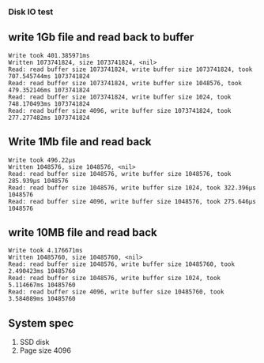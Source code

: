 ### Disk IO test


## write 1Gb file and read back to buffer
```
Write took 401.385971ms
Written 1073741824, size 1073741824, <nil>
Read: read buffer size 1073741824, write buffer size 1073741824, took 707.545744ms 1073741824
Read: read buffer size 1073741824, write buffer size 1048576, took 479.352146ms 1073741824
Read: read buffer size 1073741824, write buffer size 1024, took 748.170493ms 1073741824
Read: read buffer size 4096, write buffer size 1073741824, took 277.277482ms 1073741824
```

## Write 1Mb file and read back
```
Write took 496.22µs
Written 1048576, size 1048576, <nil>
Read: read buffer size 1048576, write buffer size 1048576, took 285.939µs 1048576
Read: read buffer size 1048576, write buffer size 1024, took 322.396µs 1048576
Read: read buffer size 4096, write buffer size 1048576, took 275.646µs 1048576
```

## write 10MB file and read back
```
Write took 4.176671ms
Written 10485760, size 10485760, <nil>
Read: read buffer size 1048576, write buffer size 10485760, took 2.490423ms 10485760
Read: read buffer size 1048576, write buffer size 1024, took 5.114667ms 10485760
Read: read buffer size 4096, write buffer size 10485760, took 3.584089ms 10485760
```

## System spec
1. SSD disk
2. Page size 4096

